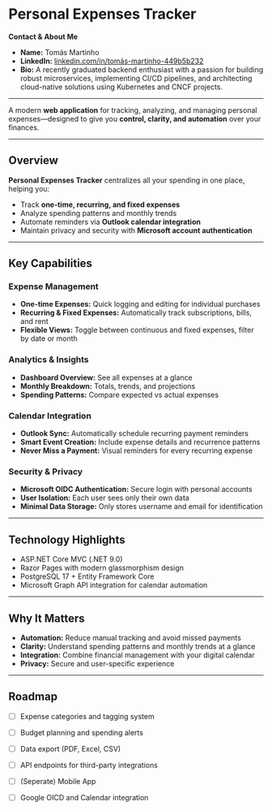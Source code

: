 # Personal Expenses Tracker

**Contact & About Me**  
- **Name:** Tomás Martinho  
- **LinkedIn:** [linkedin.com/in/tomás-martinho-449b5b232](https://www.linkedin.com/in/tom%C3%A1s-martinho-449b5b232/)  
- **Bio:** A recently graduated backend enthusiast with a passion for building robust microservices, implementing CI/CD pipelines, and architecting cloud-native solutions using Kubernetes and CNCF projects.  

---

A modern **web application** for tracking, analyzing, and managing personal expenses—designed to give you **control, clarity, and automation** over your finances.

---

## Overview

**Personal Expenses Tracker** centralizes all your spending in one place, helping you:

- Track **one-time, recurring, and fixed expenses**
- Analyze spending patterns and monthly trends
- Automate reminders via **Outlook calendar integration**
- Maintain privacy and security with **Microsoft account authentication**

---

## Key Capabilities

### Expense Management
- **One-time Expenses:** Quick logging and editing for individual purchases  
- **Recurring & Fixed Expenses:** Automatically track subscriptions, bills, and rent  
- **Flexible Views:** Toggle between continuous and fixed expenses, filter by date or month  

### Analytics & Insights
- **Dashboard Overview:** See all expenses at a glance  
- **Monthly Breakdown:** Totals, trends, and projections  
- **Spending Patterns:** Compare expected vs actual expenses  

### Calendar Integration
- **Outlook Sync:** Automatically schedule recurring payment reminders  
- **Smart Event Creation:** Include expense details and recurrence patterns  
- **Never Miss a Payment:** Visual reminders for every recurring expense  

### Security & Privacy
- **Microsoft OIDC Authentication:** Secure login with personal accounts  
- **User Isolation:** Each user sees only their own data  
- **Minimal Data Storage:** Only stores username and email for identification  

---

## Technology Highlights

- ASP.NET Core MVC (.NET 9.0)  
- Razor Pages with modern glassmorphism design  
- PostgreSQL 17 + Entity Framework Core  
- Microsoft Graph API integration for calendar automation  

---

## Why It Matters

- **Automation:** Reduce manual tracking and avoid missed payments  
- **Clarity:** Understand spending patterns and monthly trends at a glance  
- **Integration:** Combine financial management with your digital calendar
- **Privacy:** Secure and user-specific experience  
---

## Roadmap 
- [ ] Expense categories and tagging system 
- [ ] Budget planning and spending alerts 
- [ ] Data export (PDF, Excel, CSV)
- [ ] API endpoints for third-party integrations 
- [ ] (Seperate) Mobile App 
- [ ] Google OICD and Calendar integration 

